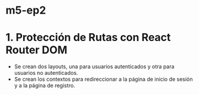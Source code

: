 # m5-ep2

# 1. Protección de Rutas con React Router DOM
- Se crean dos layouts, una para usuarios autenticados y otra para usuarios no autenticados.
- Se crean los contextos para redireccionar a la página de inicio de sesión y a la página de registro.